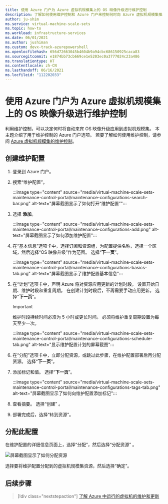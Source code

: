 ```yaml
---
title: 使用 Azure 门户为 Azure 虚拟机规模集上的 OS 映像升级进行维护控制
description: 了解如何使用维护控制和 Azure 门户来控制何时向 Azure 虚拟机规模集推出自动 OS 映像升级。
author: ju-shim
ms.service: virtual-machine-scale-sets
ms.topic: how-to
ms.workload: infrastructure-services
ms.date: 06/01/2021
ms.author: jushiman
ms.custom: devx-track-azurepowershell
ms.openlocfilehash: 656d72663045b4604b9a94cbc686150925caca83
ms.sourcegitcommit: e1874bb73cb669ce1e5203ec0a3777024c23a486
ms.translationtype: HT
ms.contentlocale: zh-CN
ms.lasthandoff: 06/16/2021
ms.locfileid: "112202033"
---
```

# <a name="maintenance-control-for-os-image-upgrades-on-azure-virtual-machine-scale-sets-using-azure-portal"></a>使用 Azure 门户为 Azure 虚拟机规模集上的 OS 映像升级进行维护控制

利用维护控制，可以决定何时将自动来宾 OS 映像升级应用到虚拟机规模集。 本主题介绍了用于维护控制的 Azure 门户选项。 若要了解如何使用维护控制，请参阅 [Azure 虚拟机规模集的维护控制](virtual-machine-scale-sets-maintenance-control.md)。


## <a name="create-a-maintenance-configuration"></a>创建维护配置

1. 登录到 Azure 门户。

1. 搜索“维护配置”。
    
    :::image type="content" source="media/virtual-machine-scale-sets-maintenance-control-portal/maintenance-configurations-search-bar.png" alt-text="屏幕截图显示了如何打开“维护配置”":::

1. 选择 **添加**。

    :::image type="content" source="media/virtual-machine-scale-sets-maintenance-control-portal/maintenance-configurations-add.png" alt-text="屏幕截图显示了如何添加维护配置":::

1. 在“基本信息”选项卡中，选择订阅和资源组，为配置提供名称，选择一个区域，然后选择“OS 映像升级”作为范围。 选择“**下一页**”。
    
    :::image type="content" source="media/virtual-machine-scale-sets-maintenance-control-portal/maintenance-configurations-basics-tab.png" alt-text="屏幕截图显示了维护配置基本信息":::

1. 在“计划”选项卡中，声明 Azure 将对资源应用更新的计划时段。 设置开始日期、维护时段和重复周期。 在创建计划时段后，不再需要手动应用更新。 选择“**下一页**”。 

    > [!IMPORTANT]
    > 维护时段持续时间必须为 5 小时或更长时间。 必须将维护重复周期设置为每天至少一次。 

    :::image type="content" source="media/virtual-machine-scale-sets-maintenance-control-portal/maintenance-configurations-schedule-tab.png" alt-text="显示维护配置计划的屏幕截图":::

1. 在“分配”选项卡中，立即分配资源，或跳过此步骤，在维护配置部署后再分配资源。 选择“**下一页**”。

1. 添加标记和值。 选择“**下一页**”。
    
    :::image type="content" source="media/virtual-machine-scale-sets-maintenance-control-portal/maintenance-configurations-tags-tab.png" alt-text="屏幕截图显示了如何向维护配置添加标记":::

1. 查看摘要。 选择“创建”  。

1. 部署完成后，选择“转到资源”。


## <a name="assign-the-configuration"></a>分配此配置

在维护配置的详细信息页面上，选择“分配”，然后选择“分配资源” 。 

![屏幕截图显示了如何分配资源](media/virtual-machine-scale-sets-maintenance-control-portal/maintenance-configurations-add-assignment.png)

选择要将维护配置分配到的虚拟机规模集资源，然后选择“确定”。  


## <a name="next-steps"></a>后续步骤

> [!div class="nextstepaction"]
> [了解 Azure 中运行的虚拟机的维护和更新](maintenance-and-updates.md)
